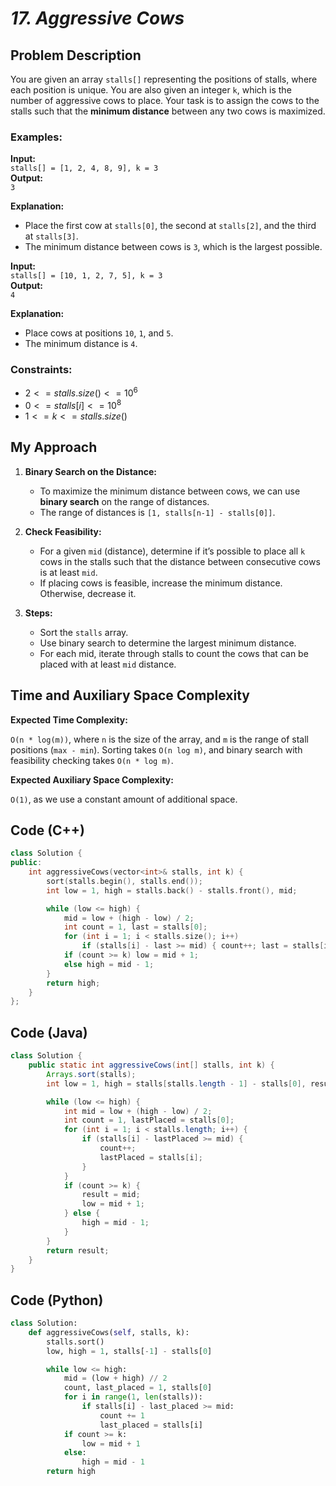 # *17. Aggressive Cows*




## Problem Description

You are given an array `stalls[]` representing the positions of stalls, where each position is unique. You are also given an integer `k`, which is the number of aggressive cows to place. Your task is to assign the cows to the stalls such that the **minimum distance** between any two cows is maximized.

### Examples:

**Input:**  
`stalls[] = [1, 2, 4, 8, 9], k = 3`  
**Output:**  
`3`

**Explanation:**  
- Place the first cow at `stalls[0]`, the second at `stalls[2]`, and the third at `stalls[3]`.  
- The minimum distance between cows is `3`, which is the largest possible.



**Input:**  
`stalls[] = [10, 1, 2, 7, 5], k = 3`  
**Output:**  
`4`

**Explanation:**  
- Place cows at positions `10`, `1`, and `5`.  
- The minimum distance is `4`.



### Constraints:
- $`2 <= stalls.size() <= 10^6`$
- $`0 <= stalls[i] <= 10^8`$
- $`1 <= k <= stalls.size()`$



## My Approach

1. **Binary Search on the Distance:**  
   - To maximize the minimum distance between cows, we can use **binary search** on the range of distances.  
   - The range of distances is `[1, stalls[n-1] - stalls[0]]`.

2. **Check Feasibility:**  
   - For a given `mid` (distance), determine if it’s possible to place all `k` cows in the stalls such that the distance between consecutive cows is at least `mid`.  
   - If placing cows is feasible, increase the minimum distance. Otherwise, decrease it.

3. **Steps:**  
   - Sort the `stalls` array.  
   - Use binary search to determine the largest minimum distance.  
   - For each mid, iterate through stalls to count the cows that can be placed with at least `mid` distance.



## Time and Auxiliary Space Complexity

**Expected Time Complexity:** 

`O(n * log(m))`, where `n` is the size of the array, and `m` is the range of stall positions (`max - min`). Sorting takes `O(n log m)`, and binary search with feasibility checking takes `O(n * log m)`.  

**Expected Auxiliary Space Complexity:** 

`O(1)`, as we use a constant amount of additional space.



## Code (C++)

```cpp
class Solution {
public:
    int aggressiveCows(vector<int>& stalls, int k) {
        sort(stalls.begin(), stalls.end());
        int low = 1, high = stalls.back() - stalls.front(), mid;

        while (low <= high) {
            mid = low + (high - low) / 2;
            int count = 1, last = stalls[0];
            for (int i = 1; i < stalls.size(); i++)
                if (stalls[i] - last >= mid) { count++; last = stalls[i]; }
            if (count >= k) low = mid + 1;
            else high = mid - 1;
        }
        return high;
    }
};
```



## Code (Java)

```java
class Solution {
    public static int aggressiveCows(int[] stalls, int k) {
        Arrays.sort(stalls);
        int low = 1, high = stalls[stalls.length - 1] - stalls[0], result = 0;

        while (low <= high) {
            int mid = low + (high - low) / 2;
            int count = 1, lastPlaced = stalls[0];
            for (int i = 1; i < stalls.length; i++) {
                if (stalls[i] - lastPlaced >= mid) {
                    count++;
                    lastPlaced = stalls[i];
                }
            }
            if (count >= k) {
                result = mid;
                low = mid + 1;
            } else {
                high = mid - 1;
            }
        }
        return result;
    }
}
```



## Code (Python)

```python
class Solution:
    def aggressiveCows(self, stalls, k):
        stalls.sort()
        low, high = 1, stalls[-1] - stalls[0]

        while low <= high:
            mid = (low + high) // 2
            count, last_placed = 1, stalls[0]
            for i in range(1, len(stalls)):
                if stalls[i] - last_placed >= mid:
                    count += 1
                    last_placed = stalls[i]
            if count >= k:
                low = mid + 1
            else:
                high = mid - 1
        return high
```



